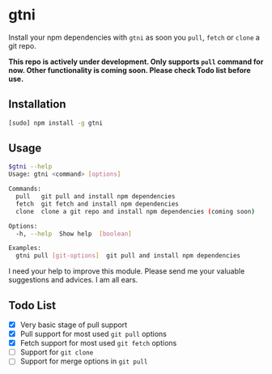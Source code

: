gtni
====
Install your npm dependencies with `gtni` as soon you `pull`, `fetch` or `clone` a git repo.

**This repo is actively under development. Only supports `pull` command for now.
Other functionality is coming soon. Please check Todo list before use.**

Installation
-------------
```sh
[sudo] npm install -g gtni
```
Usage
------
```sh
$gtni --help
Usage: gtni <command> [options]

Commands:
  pull   git pull and install npm dependencies
  fetch  git fetch and install npm dependencies
  clone  clone a git repo and install npm dependencies (coming soon)

Options:
  -h, --help  Show help  [boolean]

Examples:
  gtni pull [git-options]  git pull and install npm dependencies
```
I need your help to improve this module. Please send me your valuable suggestions and advices. I am all ears.

Todo List
---------
- [x] Very basic stage of pull support
- [x] Pull support for most used `git pull` options
- [x] Fetch support for most used `git fetch` options
- [ ] Support for `git clone`
- [ ] Support for merge options in `git pull`
